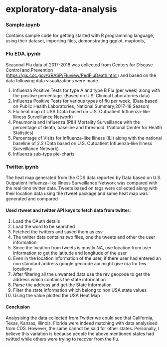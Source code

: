 # exploratory-data-analysis

### Sample.ipynb

Contains sample code for getting started with R programming language, using their dataset, importing files, demonstrating ggplot, maptools, 

### Flu EDA.ipynb

Seasonal Flu data of 2017-2018 was collected from Centers for Disease Control and Prevention (https://gis.cdc.gov/GRASP/Fluview/PedFluDeath.html) and based on the data following data visualizations were made

1. Influenza Positive Tests for type A and type B Flu (per week) along with the positive percentage. (Based on U.S. Clinical Laboratories data)
2. Influenza Positive Tests for various types of flu per week. (Data based on Public Health Laboratories, National Summary,2017-18 Season)
3. Flu heat map of USA (Data based on U.S. Outpatient Influenza-like Illness Surveillance Network)
4. Pneumonia and Influenza (P&I) Mortality Surveillance with the percentage of death, baseline and threshold. (National Center for Health Statistics) 
5. Percentage of Visits for Influenza-like Illness (ILI) along with the national baseline of 2.2 (Data based on U.S. Outpatient Influenza-like Illness Surveillance Network)
6. Influenza sub-type pie-charts

### Twitter.ipynb

The heat map generated from the CDS data reported by Data based on U.S. Outpatient Influenza-like Illness Surveillance Network was compared with the real time twitter data. Tweets based on tags were collected along with their location data using the rtweet package and same heat map was generated and compared

#### Used rtweet and twitter API keys to fetch data from twitter:
1. Load the OAuth details
2. Load the word to be searched
3. Fetched the twitters and saved them as csv
4. The twitter data contains two files, one the tweets and other the user information
5. Since the location from tweets is mostly NA, use location from user information to get the latitude and longitude of the user
6. Even in the location information of the user, if there user had entered an non standard address google geocode api might give n/a for few locations
7. After filtering all the unwanted data use the rev geocode to get the address which contains the state information
8. Parse the address and get the State Information
9. Filter the state information which belong to non USA state values
10. Using the value plotted the USA Heat Map

#### Conclusion
Analysising the data collected from Twitter we could see that California, Texas, Kansas, Illinois, Florida were indeed matching with data analysised from CDS. However, the same cannot be said for other states. Personally, I believe this variation is because people the above mentioned states had twitted while others were trying to recover from the flu.
